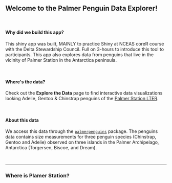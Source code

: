 ## Welcome to the Palmer Penguin Data Explorer!

<br>

#### Why did we build this app?

This shiny app was built, MAINLY to practice Shiny at NCEAS coreR course with the Delta Stewardship Council. Full on 3-hours to introduce this tool to participants. This app also explores data from penguins that live in the vicinity of Palmer Station in the Antarctica peninsula. 


<br>

#### Where's the data? 

Check out the **Explore the Data** page to find interactive data visualizations looking Adelie, Gentoo & Chinstrap penguins of the [Palmer Station LTER](https://pallter.marine.rutgers.edu/).

<br>

#### About this data
We access this data through the [`palmerpenguins`](https://allisonhorst.github.io/palmerpenguins/) package. The penguins data contains size measurements for three penguin species (Chinstrap, Gentoo and Adelie) observed on three islands in the Palmer Archipelago, Antarctica (Torgersen, Biscoe, and Dream).

<br>
<hr>


### Where is Plamer Station?
